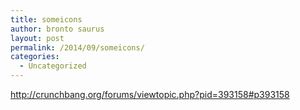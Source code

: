 ```yaml
---
title: someicons
author: bronto saurus
layout: post
permalink: /2014/09/someicons/
categories:
  - Uncategorized
---
```

<http://crunchbang.org/forums/viewtopic.php?pid=393158#p393158>